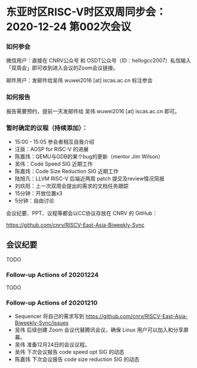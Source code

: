 # 东亚时区RISC-V时区双周同步会：2020-12-24 第002次会议

### 如何参会

微信用户：直接在 CNRV公众号 和 OSDT公众号（ID：hellogcc2007）私信输入「双周会」即可收到进入会议的Zoom会议链接。

邮件用户：发邮件给吴伟 wuwei2016 [at] iscas.ac.cn 标注参会

### 如何报告

报告需要预约，提前一天发邮件给
吴伟 wuwei2016 [at] iscas.ac.cn
即可。

### 暂时确定的议程（持续添加）：

- 15:00 - 15:05 参会者相互自我介绍
- 汪辰：AOSP for RISC-V 的进展
- 陈嘉炜：QEMU与GDB的某个bug的更新（mentor Jim Wilson）
- 吴伟：Code Speed SIG 近期工作
- 陈嘉炜：Code Size Reduction SIG 近期工作
- 陆旭凡：LLVM RISC-V 后端近两周 patch 提交及review情况简报
- 刘玖阳：上一次双周会提出的需求的文档任务跟踪
- 15分钟：开放位置x3
- 5分钟：自由讨论

会议纪要、PPT、议程等都会以CC协议存放在 CNRV 的 GitHub：

https://github.com/cnrv/RISCV-East-Asia-Biweekly-Sync

## 会议纪要

TODO

### Follow-up Actions of 20201224

TODO

### Follow-up Actions of 20201210

- Sequencer 将自己的需求写到 https://github.com/cnrv/RISCV-East-Asia-Biweekly-Sync/issues
- 吴伟 后续创建 Zoom 会议代替腾讯会议，确保 Linux 用户可以加入和分享屏幕。
- 吴伟 准备12月24日的会议议程。
- 吴伟 下次会议报告 code speed opt SIG 的动态
- 陈嘉炜 下次会议报告 code size reduction SIG 的动态
